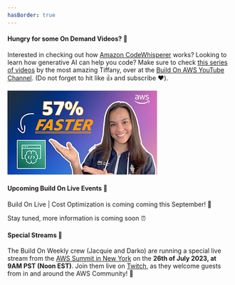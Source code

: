 ```yaml
---
hasBorder: true
---
```


#### Hungry for some On Demand Videos? 🤔

Interested in checking out how [Amazon CodeWhisperer](https://aws.amazon.com/codewhisperer/?sc_channel=el&sc_campaign=livestreams&sc_geo=mult&sc_country=mult&sc_outcome=acq&sc_content=livestream-spaces) works? Looking to learn how generative AI can help you code? Make sure to check [this series of videos](https://www.youtube.com/playlist?list=PLDqi6CuDzubxQNgWvIA641SBSsbEVuVmt) by the most amazing Tiffany, over at the [Build On AWS YouTube Channel](https://www.youtube.com/@BuildOnAWS/playlists). (Do not forget to hit like 👍 and subscribe ♥️).

![Thumbnail Of the CodeWhisperer playlist](./images/tiffany-codewhisperer.jpg)

#### Upcoming Build On Live Events 📆

Build On Live | Cost Optimization is coming coming this September! 🥳

Stay tuned, more information is coming soon ⏰

#### Special Streams 🎉

The Build On Weekly crew (Jacquie and Darko) are running a special live stream from the [AWS Summit in New York](https://aws.amazon.com/events/summits/new-york/) on the **26th of July 2023, at 9AM PST (Noon EST)**. Join them live on [Twitch](https://twitch.tv/aws), as they welcome guests from in and around the AWS Community! 🙌
